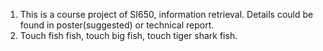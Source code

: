 1. This is a course project of SI650, information retrieval. Details could be found in poster(suggested) or technical report.
2. Touch fish fish, touch big fish, touch tiger shark fish.